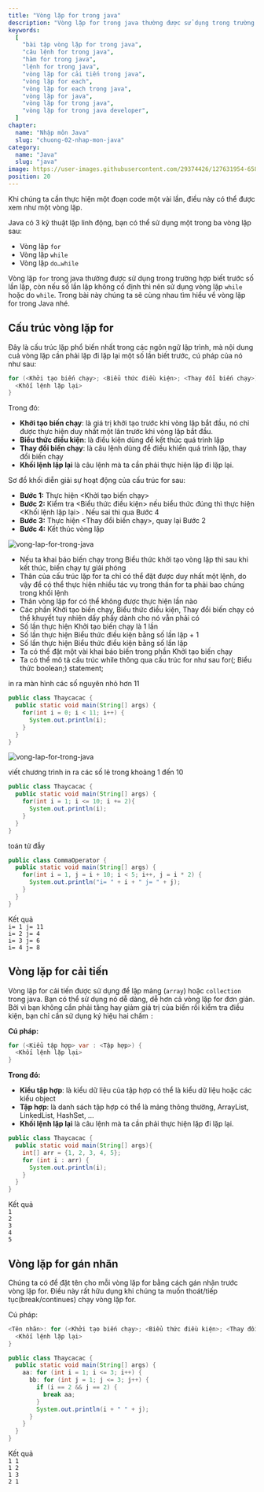 ```yaml
---
title: "Vòng lặp for trong java"
description: "Vòng lặp for trong java thường được sử dụng trong trường hợp biết trước số lần lặp, trong bài này chúng ta sẽ cùng nhau tìm hiểu về vòng lặp for trong Java nhé"
keywords:
  [
    "bài tập vòng lặp for trong java",
    "câu lệnh for trong java",
    "hàm for trong java",
    "lệnh for trong java",
    "vòng lặp for cải tiến trong java",
    "vòng lặp for each",
    "vòng lặp for each trong java",
    "vòng lặp for java",
    "vòng lặp for trong java",
    "vòng lặp for trong java developer",
  ]
chapter:
  name: "Nhập môn Java"
  slug: "chuong-02-nhap-mon-java"
category:
  name: "Java"
  slug: "java"
image: https://user-images.githubusercontent.com/29374426/127631954-6589402a-aaab-4df9-b37b-ddebb90db820.png
position: 20
---
```


Khi chúng ta cần thực hiện một đoạn code một vài lần, điều này có thể được xem như một vòng lặp.

Java có 3 kỹ thuật lặp linh động, bạn có thể sử dụng một trong ba vòng lặp sau:

- Vòng lặp `for`
- Vòng lặp `while`
- Vòng lặp `do…while`

Vòng lặp `for` trong java thường được sử dụng trong trường hợp biết trước số lần lặp, còn nếu số lần lặp không cố định thì nên sử dụng vòng lặp `while` hoặc do `while`. Trong bài này chúng ta sẽ cùng nhau tìm hiểu về vòng lặp for trong Java nhé.

## Cấu trúc vòng lặp for

Đây là cấu trúc lặp phổ biến nhất trong các ngôn ngữ lập trình, mà nội dung cuả vòng lặp cần phải lặp đi lặp lại một số lần biết trước, cú pháp của nó như sau:

```java
for (<Khởi tạo biến chạy>; <Biểu thức điều kiện>; <Thay đổi biến chạy>) {
  <Khối lệnh lặp lại>
}
```

Trong đó:

- **Khởi tạo biến chạy**: là giá trị khởi tạo trước khi vòng lặp bắt đầu, nó chỉ được thực hiện duy nhất một lân trước khi vòng lặp bắt đầu.
- **Biểu thức điều kiện**: là điều kiện dùng để kết thúc quá trình lặp
- **Thay đổi biến chạy**: là câu lệnh dùng để điều khiển quá trình lặp, thay đổi biến chạy
- **Khối lệnh lặp lại** là câu lệnh mà ta cần phải thực hiện lặp đi lặp lại.

Sơ đồ khối diễn giải sự hoạt động của cấu trúc for sau:

- **Bước 1:** Thực hiện <Khởi tạo biến chạy>
- **Bước 2:** Kiểm tra <Biểu thức điều kiện> nếu biểu thức đúng thì thực hiện <Khối lệnh lặp lại> . Nếu sai thì qua Bước 4
- **Bước 3:** Thực hiện <Thay đổi biến chạy>, quay lại Bước 2
- **Bước 4:** Kết thúc vòng lặp

![vong-lap-for-trong-java](https://user-images.githubusercontent.com/29374426/127631954-6589402a-aaab-4df9-b37b-ddebb90db820.png)

<content-note>
  <ul>
    <li>Nếu ta khai báo biến chạy trong Biểu thức khởi tạo vòng lặp thì sau khi kết thúc, biến chạy tự giải phóng</li>
    <li>Thân của cấu trúc lặp for ta chỉ có thể đặt được duy nhất một lệnh, do vậy để có thể thực hiện nhiều tác vụ trong thân for ta phải bao chúng trong khối lệnh</li>
    <li>Thân vòng lặp for có thể không được thực hiện lần nào</li>
    <li>Các phần Khởi tạo biến chạy, Biểu thức điều kiện, Thay đổi biến chạy có thể khuyết tuy nhiên dấy phẩy dành cho nó vẫn phải có</li>
    <li>Số lần thực hiện Khởi tạo biến chạy là 1 lần</li>
    <li>Số lần thực hiện Biểu thức điều kiện bằng số lần lặp + 1</li>
    <li>Số lần thực hiện Biểu thức điều kiện bằng số lần lặp</li>
    <li>Ta có thể đặt một vài khai báo biến trong phần Khởi tạo biến chạy</li>
    <li>Ta có thể mô tả cấu trúc while thông qua cấu trúc for như sau for(; Biểu thức boolean;) statement;</li>
  </ul>
</content-note>

<div class="example"> in ra màn hình các số nguyên nhỏ hơn 11</div>

```java
public class Thaycacac {
  public static void main(String[] args) {
    for(int i = 0; i < 11; i++) {
      System.out.println(i);
    }
  }
}
```

![vong-lap-for-trong-java](https://user-images.githubusercontent.com/29374426/127634450-1c6f052c-39b2-424c-9030-e3d9a5ae49a0.png)

<div class="example"> viết chương trình in ra các số lẻ trong khoảng 1 đến 10</div>

```java
public class Thaycacac {
  public static void main(String[] args) {
    for(int i = 1; i <= 10; i += 2){
      System.out.println(i);
    }
  }
}
```

<div class="example"> toán tử đẫy</div>

```java
public class CommaOperator {
  public static void main(String[] args) {
    for(int i = 1, j = i + 10; i < 5; i++, j = i * 2) {
      System.out.println("i= " + i + " j= " + j);
    }
  }
}
```

<div class="window">
  <div class="window-header">
    <div class="action-buttons"></div>
    <span class="title-popup">Kết quả</span>
  </div>
  <div class="window-body">
    <code>i= 1 j= 11</code><br/>
    <code>i= 2 j= 4</code><br/>
    <code>i= 3 j= 6</code><br/>
    <code>i= 4 j= 8</code>
  </div>
</div>

## Vòng lặp for cải tiến

Vòng lặp for cải tiến được sử dụng để lặp mảng (`array`) hoặc `collection` trong java. Bạn có thể sử dụng nó dễ dàng, dễ hơn cả vòng lặp for đơn giản. Bởi vì bạn không cần phải tăng hay giảm giá trị của biến rồi kiểm tra điều kiện, bạn chỉ cần sử dụng ký hiệu hai chấm `:`

**Cú pháp:**

```java
for (<Kiểu tập hợp> var : <Tập hợp>) {
  <Khối lệnh lặp lại>
}
```

**Trong đó:**

- **Kiểu tập hợp**: là kiểu dữ liệu của tập hợp có thể là kiểu dữ liệu hoặc các kiểu object
- **Tập hợp**: là danh sách tập hợp có thể là mảng thông thường, ArrayList, LinkedList, HashSet, ...
- **Khối lệnh lặp lại** là câu lệnh mà ta cần phải thực hiện lặp đi lặp lại.

<content-example />

```java
public class Thaycacac {
  public static void main(String[] args){
    int[] arr = {1, 2, 3, 4, 5};
    for (int i : arr) {
      System.out.println(i);
    }
  }
}
```

<div class="window">
  <div class="window-header">
    <div class="action-buttons"></div>
    <span class="title-popup">Kết quả</span>
  </div>
  <div class="window-body">
    <code>1</code><br/>
    <code>2</code><br/>
    <code>3</code><br/>
    <code>4</code><br/>
    <code>5</code>
  </div>
</div>

## Vòng lặp for gán nhãn

Chúng ta có để đặt tên cho mỗi vòng lặp for bằng cách gán nhãn trước vòng lặp for. Điều này rất hữu dụng khi chúng ta muốn thoát/tiếp tục(break/continues) chạy vòng lặp for.

Cú pháp:

```java
<Tên nhãn>: for (<Khởi tạo biến chạy>; <Biểu thức điều kiện>; <Thay đổi biến chạy>) {
  <Khối lệnh lặp lại>
}
```

<content-example />

```java
public class Thaycacac {
  public static void main(String[] args) {
    aa: for (int i = 1; i <= 3; i++) {
      bb: for (int j = 1; j <= 3; j++) {
        if (i == 2 && j == 2) {
          break aa;
        }
        System.out.println(i + " " + j);
      }
    }
  }
}
```

<div class="window">
  <div class="window-header">
    <div class="action-buttons"></div>
    <span class="title-popup">Kết quả</span>
  </div>
  <div class="window-body">
    <code>1 1</code><br/>
    <code>1 2</code><br/>
    <code>1 3</code><br/>
    <code>2 1</code>
  </div>
</div>

